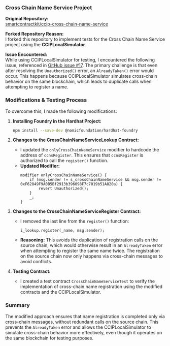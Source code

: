 ### Cross Chain Name Service Project

**Original Repository:**  
[smartcontractkit/ccip-cross-chain-name-service](https://github.com/smartcontractkit/ccip-cross-chain-name-service)

**Forked Repository Reason:**  
I forked this repository to implement tests for the Cross Chain Name Service project using the **CCIPLocalSimulator**.

**Issue Encountered:**  
While using CCIPLocalSimulator for testing, I encountered the following issue, referenced in [GitHub issue #17](https://github.com/smartcontractkit/chainlink-local/issues/17). The primary challenge is that even after resolving the `Unauthorized()` error, an `AlreadyTaken()` error would occur. This happens because CCIPLocalSimulator simulates cross-chain behavior on the same blockchain, which leads to duplicate calls when attempting to register a name.

### Modifications & Testing Process

To overcome this, I made the following modifications:

1. **Installing Foundry in the Hardhat Project:**
   ```bash
   npm install --save-dev @nomicfoundation/hardhat-foundry
   ```

2. **Changes to the CrossChainNameServiceLookup Contract:**
   - I updated the `onlyCrossChainNameService` modifier to hardcode the address of `ccnsRegister`. This ensures that `ccnsRegister` is authorized to call the `register()` function.
   - **Updated Modifier:**
     ```solidity
     modifier onlyCrossChainNameService() {
         if (msg.sender != s_crossChainNameService && msg.sender != 0xF62849F9A0B5Bf2913b396098F7c7019b51A820a) {
             revert Unauthorized();
         }
         _;
     }
     ```

3. **Changes to the CrossChainNameServiceRegister Contract:**
   - I removed the last line from the `register()` function:
     ```solidity
     i_lookup.register(_name, msg.sender);
     ```
   - **Reasoning:** This avoids the duplication of registration calls on the source chain, which would otherwise result in an `AlreadyTaken` error when attempting to register the same name twice. The registration on the source chain now only happens via cross-chain messages to avoid conflicts.

4. **Testing Contract:**
   - I created a test contract `CrossChainNameServiceTest` to verify the implementation of cross-chain name registration using the modified contracts and the CCIPLocalSimulator.

### Summary

The modified approach ensures that name registration is completed only via cross-chain messages, without redundant calls on the source chain. This prevents the `AlreadyTaken` error and allows the CCIPLocalSimulator to simulate cross-chain behavior more effectively, even though it operates on the same blockchain for testing purposes.


